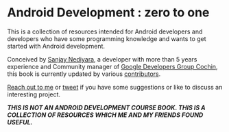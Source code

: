 Android Development : zero to  one
=======


This is a collection of resources intended for Android developers and developers who have some programming knowledge and wants to get started with Android development. 

Conceived by [Sanjay Nediyara](http://www.sanjy.co), a developer with more than 5 years experience and Community manager of [Google Developers Group Cochin](https://developers.google.com/groups/chapter/106046004645175854179/), this book is currently updated by various [contributors](http://cod3boy.gitbooks.io/android/content/contributors.html). 

[Reach out to me](mailto:sn@sanjy.co) or [tweet](https://twitter.com/cod3boy) if you have some suggestions or like to discuss an interesting project. 


***THIS IS NOT AN ANDROID DEVELOPMENT COURSE BOOK. THIS IS A COLLECTION OF RESOURCES WHICH ME AND MY FRIENDS FOUND USEFUL.***
